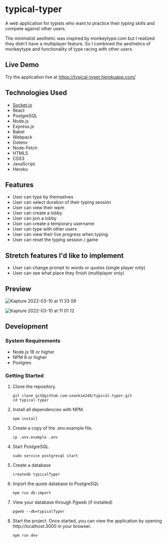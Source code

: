 # typical-typer

A web application for typists who want to practice their typing skills and compete against other users.

The minimalist aesthetic was inspired by monkeytype.com but I realized they didn't have a multiplayer feature. So I combined the aesthetics of monkeytype and functionality of type racing with other users.

## Live Demo

Try the application live at https://typical-typer.herokuapp.com/

## Technologies Used

 - [Socket.io](https://socket.io/)
 - React
 - PostgreSQL
 - Node.js
 - Express.js
 - Babel
 - Webpack
 - Dotenv
 - Node-Fetch
 - HTML5
 - CSS3
 - JavaScript
 - Heroku

## Features

 - User can type by themselves
 - User can select duration of their typing session
 - User can view their wpm
 - User can create a lobby
 - User can join a lobby
 - User can create a temporary username
 - User can type with other users
 - User can view their live progress when typing
 - User can reset the typing session / game

## Stretch features I'd like to implement

 - User can change prompt to words or quotes (single player only)
 - User can see what place they finish (multiplayer only)

## Preview

![Kapture 2022-03-10 at 11 33 09](https://user-images.githubusercontent.com/59588689/157740953-f2891e3b-79e4-47b7-b41b-b98c5ca0584d.gif)

![Kapture 2022-03-10 at 11 01 12](https://user-images.githubusercontent.com/59588689/157738690-879b37a4-bc96-40db-99f6-2c6f84a0251f.gif)

## Development

### System Requirements

 - Node.js 16 or higher
 - NPM 8 or higher
 - Postgres

### Getting Started

1. Clone the repository.

    ```shell
    git clone git@github.com:seankim248/typical-typer.git
    cd typical-typer
    ```

1. Install all dependencies with NPM.

    ```shell
    npm install
    ```

1. Create a copy of the .env.example file.

    ```shell
    cp .env.example .env
    ```
    
1. Start PostgreSQL.

    ```shell
    sudo service postgresql start
    ```

1. Create a database

    ```shell
    createdb typicalTyper
    ```

1. Import the quote database to PostgreSQL

    ```shell
    npm run db:import
    ```
    
1. View your database through Pgweb (if installed)

    ```shell
    pgweb --db=typicalTyper
    ```
    
1. Start the project. Once started, you can view the application by opening http://localhost:3000 in your browser.

    ```shell
    npm run dev
    ```
    
    
